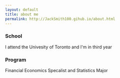 ```yaml
---
layout: default
title: about me 
permalink: http://JackSmith100.gihub.io/about.html
---
```


### School 
I attend the Univesity of Toronto and I'm in third year 

### Program 
Financial Economics Specalist and Statistics Major  
